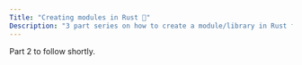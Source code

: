 ```yaml
---
Title: "Creating modules in Rust 🦀"
Description: "3 part series on how to create a module/library in Rust for beginners"
---
```


Part 2 to follow shortly.
